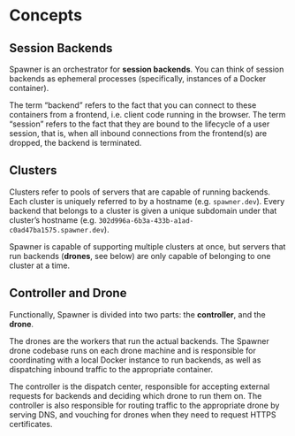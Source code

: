 # Concepts

## Session Backends

Spawner is an orchestrator for **session backends**. You can think of session backends as ephemeral
processes (specifically, instances of a Docker container).

The term “backend” refers to the fact that you can connect to these containers from a frontend, i.e.
client code running in the browser. The term “session” refers to the fact that they are bound to the
lifecycle of a user session, that is, when all inbound connections from the frontend(s) are dropped,
the backend is terminated.

## Clusters

Clusters refer to pools of servers that are capable of running backends. Each cluster is uniquely
referred to by a hostname (e.g. `spawner.dev`). Every backend that belongs to a cluster is given
a unique subdomain under that cluster’s hostname (e.g. `302d996a-6b3a-433b-a1ad-c0ad47ba1575.spawner.dev`).

Spawner is capable of supporting multiple clusters at once, but servers that run backends (**drones**,
see below) are only capable of belonging to one cluster at a time.

## Controller and Drone

Functionally, Spawner is divided into two parts: the **controller**, and the **drone**.

The drones are the workers that run the actual backends. The Spawner drone codebase runs on each
drone machine and is responsible for coordinating with a local Docker instance to run backends, as
well as dispatching inbound traffic to the appropriate container.

The controller is the dispatch center, responsible for accepting external requests for backends and
deciding which drone to run them on. The controller is also responsible for routing traffic to the
appropriate drone by serving DNS, and vouching for drones when they need to request HTTPS certificates.
